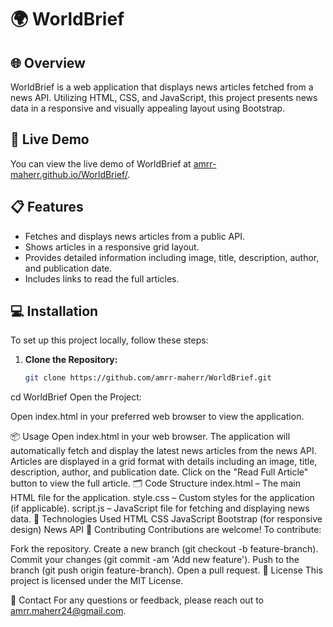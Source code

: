 # 🌍 WorldBrief

## 🌐 Overview

WorldBrief is a web application that displays news articles fetched from a news API. Utilizing HTML, CSS, and JavaScript, this project presents news data in a responsive and visually appealing layout using Bootstrap.

## 🚀 Live Demo

You can view the live demo of WorldBrief at [amrr-maherr.github.io/WorldBrief/](https://amrr-maherr.github.io/WorldBrief/).

## 📋 Features

- Fetches and displays news articles from a public API.
- Shows articles in a responsive grid layout.
- Provides detailed information including image, title, description, author, and publication date.
- Includes links to read the full articles.

## 💻 Installation

To set up this project locally, follow these steps:

1. **Clone the Repository:**

   ```bash
   git clone https://github.com/amrr-maherr/WorldBrief.git
cd WorldBrief
Open the Project:

Open index.html in your preferred web browser to view the application.

📦 Usage
Open index.html in your web browser.
The application will automatically fetch and display the latest news articles from the news API.
Articles are displayed in a grid format with details including an image, title, description, author, and publication date.
Click on the "Read Full Article" button to view the full article.
🗂 Code Structure
index.html – The main HTML file for the application.
style.css – Custom styles for the application (if applicable).
script.js – JavaScript file for fetching and displaying news data.
🔧 Technologies Used
HTML
CSS
JavaScript
Bootstrap (for responsive design)
News API
🤝 Contributing
Contributions are welcome! To contribute:

Fork the repository.
Create a new branch (git checkout -b feature-branch).
Commit your changes (git commit -am 'Add new feature').
Push to the branch (git push origin feature-branch).
Open a pull request.
📝 License
This project is licensed under the MIT License.

📧 Contact
For any questions or feedback, please reach out to amrr.maherr24@gmail.com.

